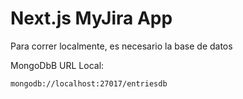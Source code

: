 # Next.js MyJira App

Para correr localmente, es necesario la base de datos


MongoDbB URL Local:

```
mongodb://localhost:27017/entriesdb
```